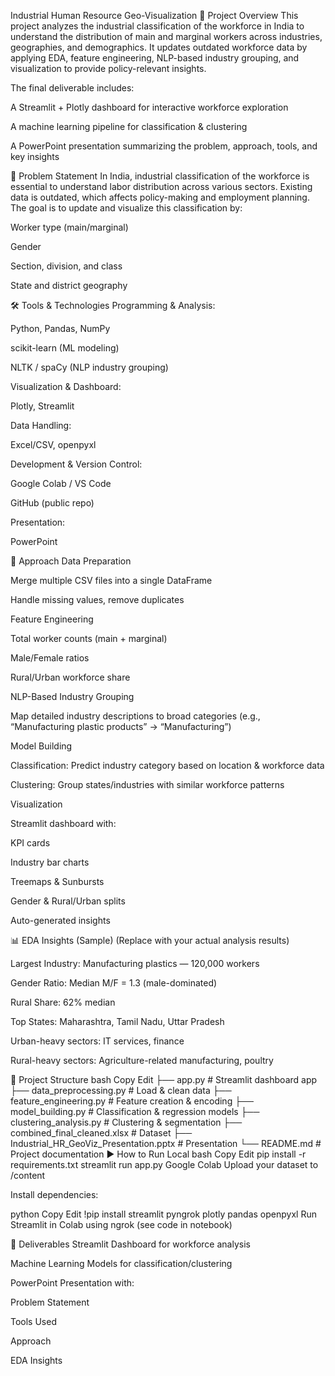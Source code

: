 Industrial Human Resource Geo-Visualization
📌 Project Overview
This project analyzes the industrial classification of the workforce in India to understand the distribution of main and marginal workers across industries, geographies, and demographics.
It updates outdated workforce data by applying EDA, feature engineering, NLP-based industry grouping, and visualization to provide policy-relevant insights.

The final deliverable includes:

A Streamlit + Plotly dashboard for interactive workforce exploration

A machine learning pipeline for classification & clustering

A PowerPoint presentation summarizing the problem, approach, tools, and key insights

🎯 Problem Statement
In India, industrial classification of the workforce is essential to understand labor distribution across various sectors.
Existing data is outdated, which affects policy-making and employment planning.
The goal is to update and visualize this classification by:

Worker type (main/marginal)

Gender

Section, division, and class

State and district geography

🛠 Tools & Technologies
Programming & Analysis:

Python, Pandas, NumPy

scikit-learn (ML modeling)

NLTK / spaCy (NLP industry grouping)

Visualization & Dashboard:

Plotly, Streamlit

Data Handling:

Excel/CSV, openpyxl

Development & Version Control:

Google Colab / VS Code

GitHub (public repo)

Presentation:

PowerPoint

🚀 Approach
Data Preparation

Merge multiple CSV files into a single DataFrame

Handle missing values, remove duplicates

Feature Engineering

Total worker counts (main + marginal)

Male/Female ratios

Rural/Urban workforce share

NLP-Based Industry Grouping

Map detailed industry descriptions to broad categories
(e.g., “Manufacturing plastic products” → “Manufacturing”)

Model Building

Classification: Predict industry category based on location & workforce data

Clustering: Group states/industries with similar workforce patterns

Visualization

Streamlit dashboard with:

KPI cards

Industry bar charts

Treemaps & Sunbursts

Gender & Rural/Urban splits

Auto-generated insights

📊 EDA Insights (Sample)
(Replace with your actual analysis results)

Largest Industry: Manufacturing plastics — 120,000 workers

Gender Ratio: Median M/F = 1.3 (male-dominated)

Rural Share: 62% median

Top States: Maharashtra, Tamil Nadu, Uttar Pradesh

Urban-heavy sectors: IT services, finance

Rural-heavy sectors: Agriculture-related manufacturing, poultry

📂 Project Structure
bash
Copy
Edit
├── app.py                         # Streamlit dashboard app
├── data_preprocessing.py          # Load & clean data
├── feature_engineering.py         # Feature creation & encoding
├── model_building.py              # Classification & regression models
├── clustering_analysis.py         # Clustering & segmentation
├── combined_final_cleaned.xlsx    # Dataset
├── Industrial_HR_GeoViz_Presentation.pptx  # Presentation
└── README.md                      # Project documentation
▶️ How to Run
Local
bash
Copy
Edit
pip install -r requirements.txt
streamlit run app.py
Google Colab
Upload your dataset to /content

Install dependencies:

python
Copy
Edit
!pip install streamlit pyngrok plotly pandas openpyxl
Run Streamlit in Colab using ngrok (see code in notebook)

📜 Deliverables
Streamlit Dashboard for workforce analysis

Machine Learning Models for classification/clustering

PowerPoint Presentation with:

Problem Statement

Tools Used

Approach

EDA Insights

